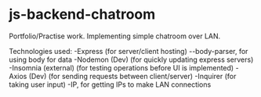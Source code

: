 # js-backend-chatroom
Portfolio/Practise work. Implementing simple chatroom over LAN.

Technologies used:
-Express (for server/client hosting)
--body-parser, for using body for data
-Nodemon (Dev) (for quickly updating express servers)
-Insomnia (external) (for testing operations before UI is implemented)
-Axios (Dev) (for sending requests between client/server)
-Inquirer (for taking user input)
-IP, for getting IPs to make LAN connections